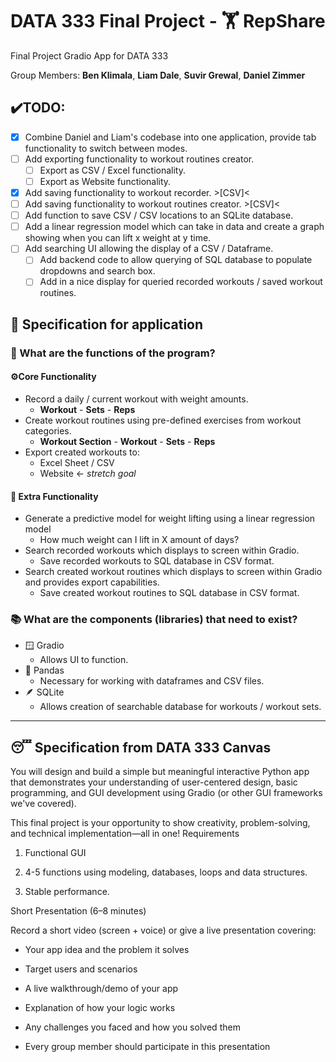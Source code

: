 # DATA 333 Final Project - **🏋️ RepShare**

Final Project Gradio App for DATA 333 

Group Members: **Ben Klimala**, **Liam Dale**, **Suvir Grewal**, **Daniel Zimmer**

## ✔️TODO:

- [x] Combine Daniel and Liam's codebase into one application, provide tab functionality to switch between modes.
- [ ] Add exporting functionality to workout routines creator.
  - [ ] Export as CSV / Excel functionality.
  - [ ] Export as Website functionality.
- [x] Add saving functionality to workout recorder. >[CSV]<
- [ ] Add saving functionality to workout routines creator. >[CSV]<
- [ ] Add function to save CSV / CSV locations to an SQLite database.
- [ ] Add a linear regression model which can take in data and create a graph showing when you can lift x weight at y time.
- [ ] Add searching UI allowing the display of a CSV / Dataframe.
  - [ ] Add backend code to allow querying of SQL database to populate dropdowns and search box.
  - [ ] Add in a nice display for queried recorded workouts / saved workout routines.

## 📜 Specification for application

### 🧰 What are the functions of the program?

#### ⚙️Core Functionality

- Record a daily / current workout with weight amounts.
  - **Workout** - **Sets** - **Reps**
- Create workout routines using pre-defined exercises from workout categories.
  - **Workout Section** - **Workout** - **Sets** - **Reps**
- Export created workouts to:
  - Excel Sheet / CSV
  - Website <- *stretch goal*

#### 🔧 Extra Functionality

- Generate a predictive model for weight lifting using a linear regression model
  - How much weight can I lift in X amount of days?
- Search recorded workouts which displays to screen within Gradio.
  - Save recorded workouts to SQL database in CSV format.
- Search created workout routines which displays to screen within Gradio and provides export capabilities.
  - Save created workout routines to SQL database in CSV format.

### 📚 What are the components (libraries) that need to exist?

- 🪟 Gradio 
  - Allows UI to function.
- 🐼 Pandas 
  - Necessary for working with dataframes and CSV files.
- 🪶 SQLite
  - Allows creation of searchable database for workouts / workout sets.

---

## 😴 Specification from DATA 333 Canvas

You will design and build a simple but meaningful interactive Python app that demonstrates your understanding of user-centered design, basic programming, and GUI development using Gradio (or other GUI frameworks we've covered).

This final project is your opportunity to show creativity, problem-solving, and technical implementation—all in one!
Requirements

1. Functional GUI

2. 4-5 functions using modeling, databases, loops and data structures. 

3. Stable performance.

Short Presentation (6–8 minutes)

Record a short video (screen + voice) or give a live presentation covering:

- Your app idea and the problem it solves

- Target users and scenarios

- A live walkthrough/demo of your app

- Explanation of how your logic works

- Any challenges you faced and how you solved them

- Every group member should participate in this presentation
